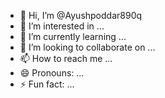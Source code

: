 - 👋 Hi, I’m @Ayushpoddar890q
- 👀 I’m interested in ...
- 🌱 I’m currently learning ...
- 💞️ I’m looking to collaborate on ...
- 📫 How to reach me ...
- 😄 Pronouns: ...
- ⚡ Fun fact: ...

<!---
Ayushpoddar890q/Ayushpoddar890q is a ✨ special ✨ repository because its `README.md` (this file) appears on your GitHub profile.
You can click the Preview link to take a look at your changes.
--->
